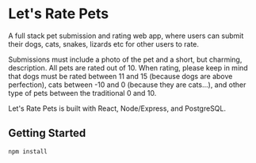 # Let's Rate Pets #
A full stack pet submission and rating web app, where users can submit their dogs, cats, snakes, lizards etc for other users to rate.

Submissions must include a photo of the pet and a short, but charming, description. All pets are rated out of 10. When rating, please keep in mind that dogs must be rated between 11 and 15 (because dogs are above perfection), cats between -10 and 0 (because they are cats...), and other type of pets between the traditional 0 and 10.

Let's Rate Pets is built with React, Node/Express, and PostgreSQL.

## Getting Started ##
```
npm install
```